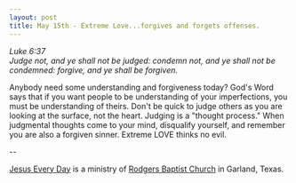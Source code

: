 ```yaml
---
layout: post
title: May 15th - Extreme Love...forgives and forgets offenses.
---
```


_Luke 6:37  
Judge not, and ye shall not be judged: condemn not, and ye shall not
be condemned: forgive, and ye shall be forgiven._

Anybody need some understanding and forgiveness today? God's Word
says that if you want people to be understanding of your
imperfections, you must be understanding of theirs. Don't be quick to
judge others as you are looking at the surface, not the heart. Judging
is a "thought process." When judgmental thoughts come to your mind,
disqualify yourself, and remember you are also a forgiven sinner.
Extreme LOVE thinks no evil.

 --

<a href=http://jesuseveryday.net>Jesus Every Day</a> is a ministry of <a href=http://rodgersbaptist.net>Rodgers Baptist Church</a> in Garland, Texas.
